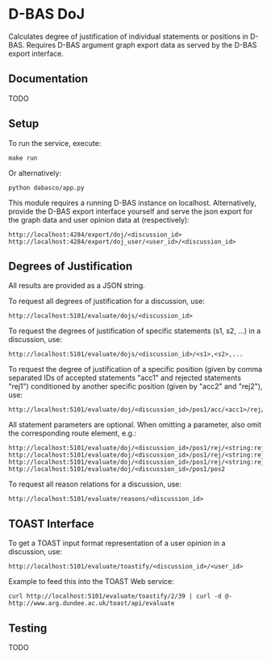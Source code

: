 # D-BAS DoJ

Calculates degree of justification of individual statements or positions in
D-BAS. Requires D-BAS argument graph export data as served by the D-BAS export
interface.

## Documentation
TODO

## Setup

To run the service, execute:

    make run
    
Or alternatively:

    python dabasco/app.py
    
This module requires a running D-BAS instance on localhost.
Alternatively, provide the D-BAS export interface yourself and serve the json
export for the graph data and user opinion data at (respectively):

    http://localhost:4284/export/doj/<discussion_id>
    http://localhost:4284/export/doj_user/<user_id>/<discussion_id>
    
## Degrees of Justification

All results are provided as a JSON string.

To request all degrees of justification for a discussion, use:

    http://localhost:5101/evaluate/dojs/<discussion_id>
    
To request the degrees of justification of specific statements (s1, s2, ...) in a discussion, use:

    http://localhost:5101/evaluate/dojs/<discussion_id>/<s1>,<s2>,...

To request the degree of justification of a specific position (given by comma separated IDs of accepted statements "acc1" and rejected statements "rej1") conditioned by another specific position (given by "acc2" and "rej2"), use:

    http://localhost:5101/evaluate/doj/<discussion_id>/pos1/acc/<acc1>/rej/<rej1>/pos2/acc/<acc2>/rej/<rej2>
    
All statement parameters are optional. When omitting a parameter, also omit the corresponding route element, e.g.:

    http://localhost:5101/evaluate/doj/<discussion_id>/pos1/rej/<string:rej1>/pos2/acc/<string:acc2>/rej/<string:rej2>
    http://localhost:5101/evaluate/doj/<discussion_id>/pos1/rej/<string:rej1>/pos2/acc/<string:acc2>
    http://localhost:5101/evaluate/doj/<discussion_id>/pos1/rej/<string:rej1>/pos2
    http://localhost:5101/evaluate/doj/<discussion_id>/pos1/pos2

To request all reason relations for a discussion, use:

    http://localhost:5101/evaluate/reasons/<discussion_id>
     
## TOAST Interface

To get a TOAST input format representation of a user opinion in a discussion, use:

    http://localhost:5101/evaluate/toastify/<discussion_id>/<user_id>
     
Example to feed this into the TOAST Web service:

    curl http://localhost:5101/evaluate/toastify/2/39 | curl -d @- http://www.arg.dundee.ac.uk/toast/api/evaluate

## Testing
TODO
